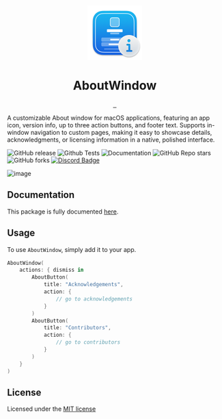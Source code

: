 <p align="center">
  <img src="https://github.com/CodeEditApp/AboutWindow/blob/main/.github/AboutWindow-Icon-128@2x.png?raw=true" height="128">
  <h1 align="center">AboutWindow</h1>
</p>

<p align="center">
  <a aria-label="Follow CodeEdit on X" href="https://x.com/CodeEditApp" target="_blank">
    <img alt="" src="https://img.shields.io/badge/Follow%20@CodeEditApp-black.svg?style=for-the-badge&logo=X">
  </a>
  <a aria-label="Join the community on Discord" href="https://discord.gg/vChUXVf9Em" target="_blank">
    <img alt="" src="https://img.shields.io/badge/Join%20the%20community-black.svg?style=for-the-badge&logo=Discord">
  </a>
  <a aria-label="Read the Documentation" href="https://codeeditapp.github.io/AboutWindow/documentation/aboutwindow/" target="_blank">
    <img alt="" src="https://img.shields.io/badge/Documentation-black.svg?style=for-the-badge&logo=readthedocs&logoColor=blue">
  </a>
</p>

A customizable About window for macOS applications, featuring an app icon, version info, up to three action buttons, and footer text. Supports in-window navigation to custom pages, making it easy to showcase details, acknowledgments, or licensing information in a native, polished interface.

![GitHub release](https://img.shields.io/github/v/release/CodeEditApp/AboutWindow?color=orange&label=latest%20release&sort=semver&style=flat-square)
![Github Tests](https://img.shields.io/github/actions/workflow/status/CodeEditApp/AboutWindow/tests.yml?branch=main&label=tests&style=flat-square)
![Documentation](https://img.shields.io/github/actions/workflow/status/CodeEditApp/AboutWindow/build-documentation.yml?branch=main&label=docs&style=flat-square)
![GitHub Repo stars](https://img.shields.io/github/stars/CodeEditApp/AboutWindow?style=flat-square)
![GitHub forks](https://img.shields.io/github/forks/CodeEditApp/AboutWindow?style=flat-square)
[![Discord Badge](https://img.shields.io/discord/951544472238444645?color=5865F2&label=Discord&logo=discord&logoColor=white&style=flat-square)](https://discord.gg/vChUXVf9Em)

<img width="1048" alt="image" src="https://github.com/user-attachments/assets/f785b253-db5d-4429-a0fd-82c8a5cf486e" />

## Documentation

This package is fully documented [here](https://codeeditapp.github.io/AboutWindow/documentation/aboutwindow/).

## Usage

To use `AboutWindow`, simply add it to your app.

```swift
AboutWindow(
    actions: { dismiss in
        AboutButton(
            title: "Acknowledgements",
            action: {
                // go to acknowledgements
            }
        )
        AboutButton(
            title: "Contributors",
            action: {
                // go to contributors
            }
        )
    }
)
```

## License

Licensed under the [MIT license](https://github.com/CodeEditApp/AboutWindow/blob/main/LICENSE.md)
